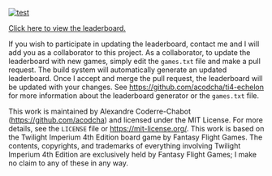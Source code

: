 [![test](https://github.com/acodcha/ti4-leaderboard/actions/workflows/test.yml/badge.svg?branch=main)](https://github.com/acodcha/ti4-leaderboard/actions/workflows/test.yml)

[Click here to view the leaderboard.](leaderboard)

If you wish to participate in updating the leaderboard, contact me and I will add you as a collaborator to this project. As a collaborator, to update the leaderboard with new games, simply edit the `games.txt` file and make a pull request. The build system will automatically generate an updated leaderboard. Once I accept and merge the pull request, the leaderboard will be updated with your changes. See https://github.com/acodcha/ti4-echelon for more information about the leaderboard generator or the `games.txt` file.

This work is maintained by Alexandre Coderre-Chabot (<https://github.com/acodcha>) and licensed under the MIT License. For more details, see the `LICENSE` file or <https://mit-license.org/>. This work is based on the Twilight Imperium 4th Edition board game by Fantasy Flight Games. The contents, copyrights, and trademarks of everything involving Twilight Imperium 4th Edition are exclusively held by Fantasy Flight Games; I make no claim to any of these in any way.

